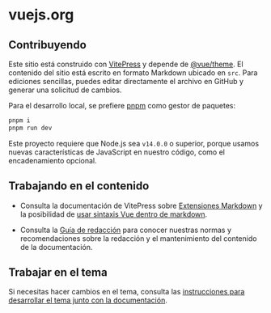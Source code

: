 # vuejs.org

## Contribuyendo

Este sitio está construido con [VitePress](https://github.com/vuejs/vitepress) y depende de [@vue/theme](https://github.com/vuejs/vue-theme). El contenido del sitio está escrito en formato Markdown ubicado en `src`. Para ediciones sencillas, puedes editar directamente el archivo en GitHub y generar una solicitud de cambios.

Para el desarrollo local, se prefiere [pnpm](https://pnpm.io/) como gestor de paquetes:

```bash
pnpm i
pnpm run dev
```

Este proyecto requiere que Node.js sea `v14.0.0` o superior, porque usamos nuevas características de JavaScript en nuestro código, como el encadenamiento opcional.

## Trabajando en el contenido

- Consulta la documentación de VitePress sobre [Extensiones Markdown](https://vitepress.dev/guide/markdown) y la posibilidad de [usar sintaxis Vue dentro de markdown](https://vitepress.dev/guide/using-vue).

- Consulta la [Guía de redacción](https://github.com/vuejs/docs/blob/main/.github/contributing/writing-guide.md) para conocer nuestras normas y recomendaciones sobre la redacción y el mantenimiento del contenido de la documentación.

## Trabajar en el tema

Si necesitas hacer cambios en el tema, consulta las [instrucciones para desarrollar el tema junto con la documentación](https://github.com/vuejs/vue-theme#developing-with-real-content).

